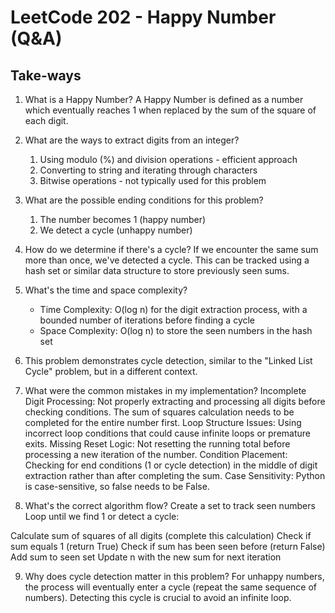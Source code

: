 # LeetCode 202 - Happy Number (Q&A)

## Take-ways

1. What is a Happy Number?
A Happy Number is defined as a number which eventually reaches 1 when replaced by the sum of the square of each digit.

2. What are the ways to extract digits from an integer?
   1. Using modulo (%) and division operations - efficient approach
   2. Converting to string and iterating through characters
   3. Bitwise operations - not typically used for this problem

3. What are the possible ending conditions for this problem?
   1. The number becomes 1 (happy number)
   2. We detect a cycle (unhappy number)

4. How do we determine if there's a cycle?
If we encounter the same sum more than once, we've detected a cycle. This can be tracked using a hash set or similar data structure to store previously seen sums.

5. What's the time and space complexity?

   - Time Complexity: O(log n) for the digit extraction process, with a bounded number of iterations before finding a cycle
   - Space Complexity: O(log n) to store the seen numbers in the hash set

6. This problem demonstrates cycle detection, similar to the "Linked List Cycle" problem, but in a different context.

7. What were the common mistakes in my implementation?
Incomplete Digit Processing: Not properly extracting and processing all digits before checking conditions. The sum of squares calculation needs to be completed for the entire number first.
Loop Structure Issues: Using incorrect loop conditions that could cause infinite loops or premature exits.
Missing Reset Logic: Not resetting the running total before processing a new iteration of the number.
Condition Placement: Checking for end conditions (1 or cycle detection) in the middle of digit extraction rather than after completing the sum.
Case Sensitivity: Python is case-sensitive, so false needs to be False.

8. What's the correct algorithm flow?
Create a set to track seen numbers
Loop until we find 1 or detect a cycle:

Calculate sum of squares of all digits (complete this calculation)
Check if sum equals 1 (return True)
Check if sum has been seen before (return False)
Add sum to seen set
Update n with the new sum for next iteration

9. Why does cycle detection matter in this problem?
For unhappy numbers, the process will eventually enter a cycle (repeat the same sequence of numbers). Detecting this cycle is crucial to avoid an infinite loop.